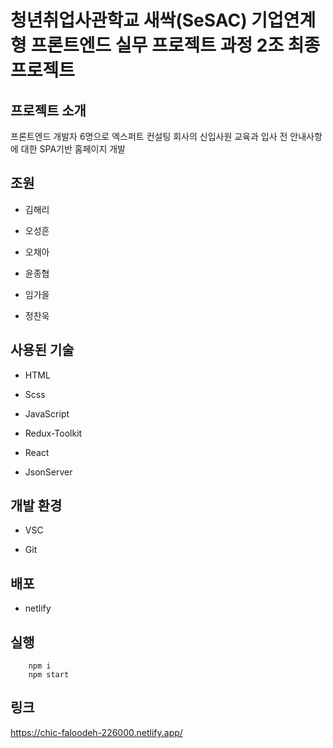 # 청년취업사관학교 새싹(SeSAC) 기업연계형 프론트엔드 실무 프로젝트 과정 2조 최종프로젝트

## 프로젝트 소개

 프론트엔드 개발자 6명으로 엑스퍼트 컨설팅 회사의 신입사원 교육과 입사 전 안내사항에 대한 SPA기반 홈페이지 개발
 
## 조원
- 김해리 

- 오성흔 

- 오채아 

- 윤종협 

- 임가을 

- 정찬욱 

## 사용된 기술

 - HTML
 
 - Scss
 
 - JavaScript
 
 - Redux-Toolkit

 - React

-  JsonServer
 
 ## 개발 환경
 
 - VSC
 
 - Git

## 배포

- netlify


## 실행

        npm i 
        npm start

## 링크
https://chic-faloodeh-226000.netlify.app/
